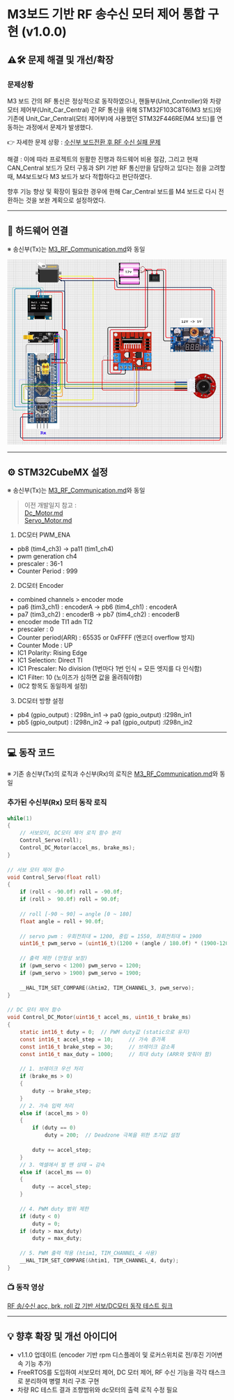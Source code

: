 # M3보드 기반 RF 송수신 모터 제어 통합 구현 (v1.0.0)

## ⚠️🛠️ 문제 해결 및 개선/확장

### 문제상황
M3 보드 간의 RF 통신은 정상적으로 동작하였으나, 핸들부(Unit_Controller)와 차량 모터 제어부(Unit_Car_Central) 간 RF 통신을 위해 STM32F103C8T6(M3 보드)와 기존에 Unit_Car_Central(모터 제어부)에 사용했던 STM32F446RE(M4 보드)를 연동하는 과정에서 문제가 발생했다.

👉 자세한 문제 상황 : [수신부 보드전환 후 RF 수신 실패 문제](../troubleshooting/M4_RF_Communication_Failure.md)

해결 : 이에 따라 프로젝트의 원활한 진행과 하드웨어 비용 절감, 그리고 현재 CAN_Central 보드가 모터 구동과 SPI 기반 RF 통신만을 담당하고 있다는 점을 고려할 때, M4보드보다 M3 보드가 보다 적합하다고 판단하였다.

향후 기능 향상 및 확장이 필요한 경우에 한해 Car_Central 보드를 M4 보드로 다시 전환하는 것을 보완 계획으로 설정하였다.

---

## 🔌 하드웨어 연결
※ 송신부(Tx)는 [M3_RF_Communication.md](./M3_RF_Communication.md)와 동일

<img src="../wiring_diagram/central_v1.0.0.png" alt="central_v1.0.0 배선도" width="700"/>



---

## ⚙️ STM32CubeMX 설정
※ 송신부(Tx)는 [M3_RF_Communication.md](./M3_RF_Communication.md)와 동일

> 이전 개발일지 참고 :<br>
[Dc_Motor.md](./Dc_Motor.md)<br>
[Servo_Motor.md](./Servo_Motor.md)

1. DC모터 PWM_ENA
- pb8 (tim4_ch3) -> pa11 (tim1_ch4)
- pwm generation ch4
- prescaler : 36-1
- Counter Period : 999

2. DC모터 Encoder
- combined channels > encoder mode
- pa6 (tim3_ch1) : encoderA -> pb6 (tim4_ch1) : encoderA
- pa7 (tim3_ch2) : encoderB -> pb7 (tim4_ch2) : encoderB
- encoder mode TI1 adn TI2
- prescaler : 0
- Counter period(ARR) : 65535 or 0xFFFF (엔코더 overflow 방지)
- Counter Mode : UP
- IC1 Polarity: Rising Edge
- IC1 Selection: Direct TI
- IC1 Prescaler: No division (1번마다 1번 인식 = 모든 엣지를 다 인식함)
- IC1 Filter: 10 (노이즈가 심하면 값을 올려줘야함)
- (IC2 항목도 동일하게 설정)

3. DC모터 방향 설정
- pb4 (gpio_output) : l298n_in1 -> pa0 (gpio_output) :l298n_in1
- pb5 (gpio_output) : l298n_in2 -> pa1 (gpio_output) :l298n_in2

---

## 💻 동작 코드
※ 기존 송신부(Tx)의 로직과 수신부(Rx)의 로직은 [M3_RF_Communication.md](./M3_RF_Communication.md)와 동일

### 추가된 수신부(Rx) 모터 동작 로직
```c
while(1)
{
    // 서보모터, DC모터 제어 로직 함수 분리
    Control_Servo(roll);
    Control_DC_Motor(accel_ms, brake_ms);
}

// 서보 모터 제어 함수
void Control_Servo(float roll)
{
	if (roll < -90.0f) roll = -90.0f;
	if (roll >  90.0f) roll = 90.0f;

	// roll [-90 ~ 90] → angle [0 ~ 180]
	float angle = roll + 90.0f;

	// servo pwm : 우회전최대 = 1200, 중립 = 1550, 좌회전최대 = 1900
	uint16_t pwm_servo = (uint16_t)(1200 + (angle / 180.0f) * (1900-1200));

	// 출력 제한 (안정성 보장)
	if (pwm_servo < 1200) pwm_servo = 1200;
	if (pwm_servo > 1900) pwm_servo = 1900;

	__HAL_TIM_SET_COMPARE(&htim2, TIM_CHANNEL_3, pwm_servo);
}

// DC 모터 제어 함수
void Control_DC_Motor(uint16_t accel_ms, uint16_t brake_ms)
{
    static int16_t duty = 0;  // PWM duty값 (static으로 유지)
    const int16_t accel_step = 10;     // 가속 증가폭
    const int16_t brake_step = 30;     // 브레이크 감소폭
    const int16_t max_duty = 1000;     // 최대 duty (ARR와 맞춰야 함)

    // 1. 브레이크 우선 처리
    if (brake_ms > 0)
    {
        duty -= brake_step;
    }
    // 2. 가속 입력 처리
    else if (accel_ms > 0)
    {
        if (duty == 0)
            duty = 200;  // Deadzone 극복을 위한 초기값 설정

        duty += accel_step;
    }
    // 3. 엑셀에서 발 뗀 상태 → 감속
    else if (accel_ms == 0)
    {
        duty -= accel_step;
    }

    // 4. PWM duty 범위 제한
    if (duty < 0)
        duty = 0;
    if (duty > max_duty)
        duty = max_duty;

    // 5. PWM 출력 적용 (htim1, TIM_CHANNEL_4 사용)
    __HAL_TIM_SET_COMPARE(&htim1, TIM_CHANNEL_4, duty);
}


```

### 📺 동작 영상
[RF 송/수신 acc, brk, roll 값 기반 서보/DC모터 동작 테스트 링크](https://www.youtube.com/watch?v=gWtgOxEqD58)

---

## 💡 향후 확장 및 개선 아이디어
- v1.1.0 업데이트 (encoder 기반 rpm 디스플레이 및 로커스위치로 전/후진 기어변속 기능 추가)
- FreeRTOS를 도입하여 서보모터 제어, DC 모터 제어, RF 수신 기능을 각각 태스크로 분리하여 병렬 처리 구조 구현
- 차량 RC 테스트 결과 조향범위와 dc모터의 출력 로직 수정 필요
